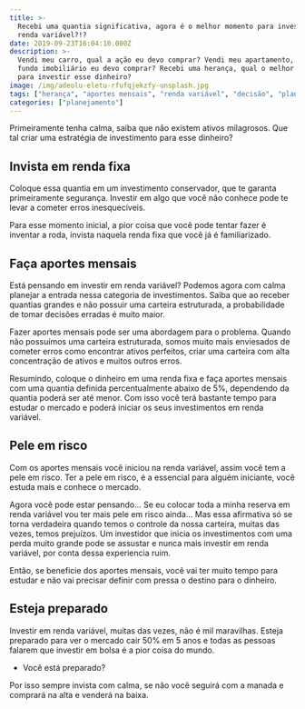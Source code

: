 ```yaml
---
title: >-
  Recebi uma quantia significativa, agora é o melhor momento para investir em
  renda variável?!?
date: 2019-09-23T16:04:10.000Z
description: >-
  Vendi meu carro, qual a ação eu devo comprar? Vendi meu apartamento, qual
  fundo imobiliário eu devo comprar? Recebi uma herança, qual o melhor lugar
  para investir esse dinheiro?
image: /img/adeolu-eletu-rfufqjekzfy-unsplash.jpg
tags: ["herança", "aportes mensais", "renda variável", "decisão", "planejamento"]
categories: ["planejamento"]
---
```

Primeiramente tenha calma, saiba que não existem ativos milagrosos. Que tal criar uma estratégia de investimento para esse dinheiro? 

## Invista em renda fixa

Coloque essa quantia em um investimento conservador, que te garanta primeiramente segurança. Investir em algo que você não conhece pode te levar a cometer erros inesquecíveis.

Para esse momento inicial, a pior coisa que você pode tentar fazer é inventar a roda, invista naquela renda fixa que você já é familiarizado.

## Faça aportes mensais

Está pensando em investir em renda variável? Podemos agora com calma planejar a entrada nessa categoria de investimentos. Saiba que ao receber quantias grandes e não possuir uma carteira estruturada, a probabilidade de tomar decisões erradas é muito maior. 

Fazer aportes mensais pode ser uma abordagem para o problema. Quando não possuímos uma carteira estruturada, somos muito mais enviesados de cometer erros como encontrar ativos perfeitos, criar uma carteira com alta concentração de ativos e muitos outros erros.

Resumindo, coloque o dinheiro em uma renda fixa e faça aportes mensais com uma quantia definida percentualmente abaixo de 5%, dependendo da quantia poderá ser até menor. Com isso você terá bastante tempo para estudar o mercado e poderá iniciar os seus investimentos em renda variável.

## Pele em risco

Com os aportes mensais você iniciou na renda variável, assim você tem a pele em risco. Ter a pele em risco, é a essencial para alguém iniciante, você estuda mais e conhece o mercado.

Agora você pode estar pensando... Se eu colocar toda a minha reserva em renda variável vou ter mais pele em risco ainda... Mas essa afirmativa só se torna verdadeira quando temos o controle da nossa carteira, muitas das vezes, temos prejuízos. Um investidor que inicia os investimentos com uma perda muito grande pode se assustar e nunca mais investir em renda variável, por conta dessa experiencia ruim.

Então, se beneficie dos aportes mensais, você vai ter muito tempo para estudar e não vai precisar definir com pressa o destino para o dinheiro.

## Esteja preparado

Investir em renda variável, muitas das vezes, não é mil maravilhas. Esteja preparado para ver o mercado cair 50% em 5 anos e todas as pessoas falarem que investir em bolsa é a pior coisa do mundo.

* Você está preparado?

Por isso sempre invista com calma, se não você seguirá com a manada e comprará na alta e venderá na baixa.
